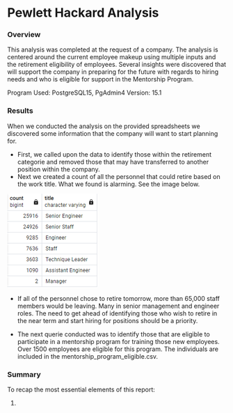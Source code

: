 # Pewlett Hackard Analysis

### Overview

This analysis was completed at the request of a company.  The analysis is centered around the current employee makeup using multiple inputs and the retirement eligibility of employees.  Several insights were discovered that will support the company in preparing for the future with regards to hiring needs and who is eligible for support in the Mentorship Program.

Program Used: PostgreSQL15, PgAdmin4
Version: 15.1

### Results

When we conducted the analysis on the provided spreadsheets we discovered some information that the company will want to start planning for.  

 -  First, we called upon the data to identify those within the retirement categorie and removed those that may have transferred to another position within the company.
 -  Next we created a count of all the personnel that could retire based on the work title.  What we found is alarming.  See the image below.
 
![Retirement Count](https://github.com/natehahn/Pewlett-Hackard-Analysis/blob/main/Data/retirement_count.png)
 
- If all of the personnel chose to retire tomorrow, more than 65,000 staff members would be leaving.  Many in senior management and engineer roles.  The need to get ahead of identifying those who wish to retire in the near term and start hiring for positions should be a priority.

- The next querie conducted was to identify those that are eligible to participate in a mentorship program for training those new employees.  Over 1500 employees are eligible for this program.  The individuals are included in the mentorship_program_eligible.csv.

### Summary

To recap the most essential elements of this report:

1. 
